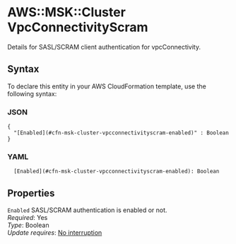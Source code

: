 # AWS::MSK::Cluster VpcConnectivityScram<a name="aws-properties-msk-cluster-vpcconnectivityscram"></a>

Details for SASL/SCRAM client authentication for vpcConnectivity\.

## Syntax<a name="aws-properties-msk-cluster-vpcconnectivityscram-syntax"></a>

To declare this entity in your AWS CloudFormation template, use the following syntax:

### JSON<a name="aws-properties-msk-cluster-vpcconnectivityscram-syntax.json"></a>

```
{
  "[Enabled](#cfn-msk-cluster-vpcconnectivityscram-enabled)" : Boolean
}
```

### YAML<a name="aws-properties-msk-cluster-vpcconnectivityscram-syntax.yaml"></a>

```
  [Enabled](#cfn-msk-cluster-vpcconnectivityscram-enabled): Boolean
```

## Properties<a name="aws-properties-msk-cluster-vpcconnectivityscram-properties"></a>

`Enabled`  <a name="cfn-msk-cluster-vpcconnectivityscram-enabled"></a>
SASL/SCRAM authentication is enabled or not\.  
*Required*: Yes  
*Type*: Boolean  
*Update requires*: [No interruption](https://docs.aws.amazon.com/AWSCloudFormation/latest/UserGuide/using-cfn-updating-stacks-update-behaviors.html#update-no-interrupt)